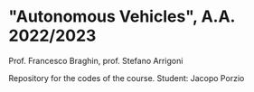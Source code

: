 # "Autonomous Vehicles", A.A. 2022/2023

Prof. Francesco Braghin, prof. Stefano Arrigoni

Repository for the codes of the course.
Student:
Jacopo Porzio
